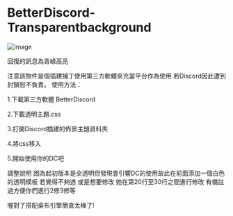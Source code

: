 # BetterDiscord-Transparentbackground
![image](https://media4.giphy.com/media/v1.Y2lkPTc5MGI3NjExeTFveGNwZzFkdnBka2FhczU3bXF6c3Jrb29vc2p1aHAwMHUwcnd6aCZlcD12MV9pbnRlcm5hbF9naWZfYnlfaWQmY3Q9Zw/MK2PeFh5Bc8mbVZiLE/giphy.gif)

回復的訊息為青綠高亮


注意該物件是個插建捕丁使用第三方軟體來充當平台作為使用
若Discord因此遭到封鎖恕不負責。
使用方法：

1.下載第三方軟體
BetterDiscord

2.下載透明主題.css

3.打開Discord插建的佈景主題資料夾

4.將css移入

5.開始使用你的DC吧


調整說明
因為起初版本是全透明但發現會引響DC的使用故此在前面添加一個白色的透明模板 若覺得不夠透 或是想要修改
她在第20行至30行之間進行修改
有備註過方便你們進行2修3修等

喔對了搭配桌布引擎簡直太棒了!
